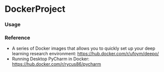 # DockerProject

### Usage

### Reference

- A series of Docker images that allows you to quickly set up your deep learning research environment: https://hub.docker.com/r/ufoym/deepo/
- Running Desktop PyCharm in Docker: https://hub.docker.com/r/rycus86/pycharm
